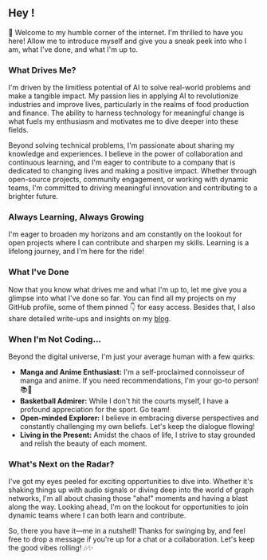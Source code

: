 ## Hey ! 

👋 Welcome to my humble corner of the internet. I'm thrilled to have you here! Allow me to introduce myself and give you a sneak peek into who I am, what I've done, and what I'm up to.

[//]: # (### What Drives Me?)

[//]: # (I'm fueled by the endless possibilities of AI, with a keen interest in time forecasting and its applications in the finance domain. The ability to predict trends and make informed decisions fascinates me, and I'm eager to explore how AI can revolutionize financial strategies.)

[//]: # ()
[//]: # (Moreover, I'm captivated by reinforcement learning and its potential applications in robotics and autonomous systems. The idea of teaching machines to learn from their experiences and make decisions in dynamic environments is both thrilling and challenging.)

[//]: # ()
[//]: # (In addition, I'm intrigued by the application of deep learning to various types of data, such as audio signals, graphs, and videos. The prospect of unraveling insights from diverse datasets and applying them to real-world problems motivates me to continuously learn and grow.)

[//]: # ()
[//]: # (While I'm still on the learning curve, my goal is to dive deep into each of these fascinating areas and integrate them into my own projects. I believe that by leveraging the power of AI, we can unlock new frontiers and drive meaningful innovation across industries.)

### What Drives Me?

I'm driven by the limitless potential of AI to solve real-world problems and make a tangible impact. My passion lies in applying AI to revolutionize industries and improve lives, particularly in the realms of food production and finance. The ability to harness technology for meaningful change is what fuels my enthusiasm and motivates me to dive deeper into these fields.

[//]: # (In the agricultural sector, I'm fascinated by how AI can enhance farming practices, optimize crop yields, and ensure sustainable food production. From precision agriculture to smart farming techniques, the possibilities are endless. I'm eager to explore innovative solutions that can address global food challenges, making farming more efficient and environmentally friendly.)

[//]: # ()
[//]: # (In finance, the ability to predict trends and make data-driven decisions excites me. I'm committed to leveraging AI to develop robust forecasting models, enhance financial strategies, and drive economic growth. The integration of AI in financial services opens up new avenues for efficiency, accuracy, and informed decision-making, ultimately transforming how financial institutions operate.)

Beyond solving technical problems, I'm passionate about sharing my knowledge and experiences. I believe in the power of collaboration and continuous learning, and I'm eager to contribute to a company that is dedicated to changing lives and making a positive impact. Whether through open-source projects, community engagement, or working with dynamic teams, I'm committed to driving meaningful innovation and contributing to a brighter future.

[//]: # (### What's Cooking Now?)

[//]: # ()
[//]: # (Fast forward to today, and you'll find me geeking out over AI at ULaval. Machine learning, anyone? While I'm still wrapping my head around RL and forecasting &#40;hey, Rome wasn't built in a day!&#41;, I've already had my fair share of fun with NLP, CNNs, and other fancy models. Let's just say, I've got a knack for making data dance to my tune!)

### Always Learning, Always Growing

I'm eager to broaden my horizons and am constantly on the lookout for open projects where I can contribute and sharpen my skills. Learning is a lifelong journey, and I'm here for the ride!

### What I've Done
Now that you know what drives me and what I'm up to, let me give you a glimpse into what I've done so far. You can find all my projects on my GitHub profile, some of them pinned 👇 for easy access. Besides that, I also share detailed write-ups and insights on my [blog](https://amenalahassa.github.io/amenalahassa). 

[//]: # (But for now, here’s a quick rundown of some of my noteworthy projects:)

### When I'm Not Coding...

Beyond the digital universe, I'm just your average human with a few quirks:

- **Manga and Anime Enthusiast:** I'm a self-proclaimed connoisseur of manga and anime. If you need recommendations, I'm your go-to person! 📚🎌
- **Basketball Admirer:** While I don't hit the courts myself, I have a profound appreciation for the sport. Go team!
- **Open-minded Explorer:** I believe in embracing diverse perspectives and constantly challenging my own beliefs. Let's keep the dialogue flowing!
- **Living in the Present:** Amidst the chaos of life, I strive to stay grounded and relish the beauty of each moment.

### What's Next on the Radar?

I've got my eyes peeled for exciting opportunities to dive into. Whether it's shaking things up with audio signals or diving deep into the world of graph networks, I'm all about chasing those "aha!" moments and having a blast along the way. Looking ahead, I'm on the lookout for opportunities to join dynamic teams where I can both learn and contribute.

So, there you have it—me in a nutshell! Thanks for swinging by, and feel free to drop a message if you're up for a chat or a collaboration. Let's keep the good vibes rolling! 🎶✨
